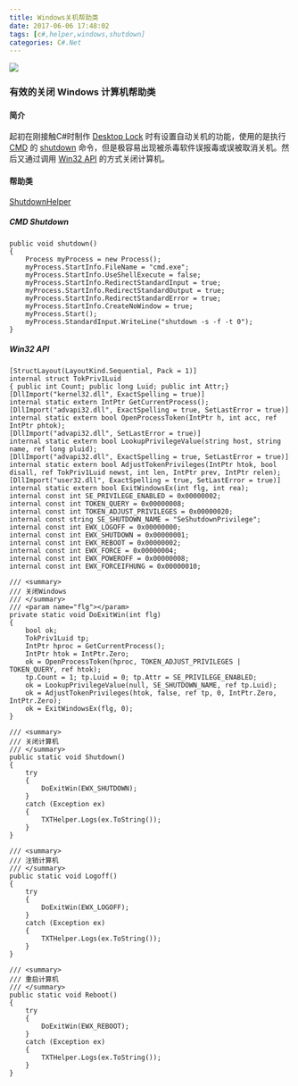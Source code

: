 ```yaml
---
title: Windows关机帮助类
date: 2017-06-06 17:48:02
tags: [c#,helper,windows,shutdown]
categories: C#.Net
---
```

<img src="http://www.bkill.com/u/upload/2017/08/17/172215508193.jpg"/>

<!-- more -->
### 有效的关闭 Windows 计算机帮助类
#### 简介
起初在刚接触C#时制作 [Desktop Lock](/blog/2016/05/31/csharp-DesktopLock/) 时有设置自动关机的功能，使用的是执行 [CMD](https://baike.baidu.com/item/%E5%91%BD%E4%BB%A4%E6%8F%90%E7%A4%BA%E7%AC%A6/998728?fromtitle=CMD&fromid=1193011&fr=aladdin) 的 [shutdown](https://baike.baidu.com/item/shutdown) 命令，但是极容易出现被杀毒软件误报毒或误被取消关机。然后又通过调用 [Win32 API](https://baike.baidu.com/item/Win32%20API) 的方式关闭计算机。

#### 帮助类
[ShutdownHelper](https://github.com/Sadness96/Sadness/blob/master/Code/Helper/Utils.Helper/Shutdown/ShutdownHelper.cs)

##### CMD Shutdown
``` CSharp
public void shutdown()
{
    Process myProcess = new Process();
    myProcess.StartInfo.FileName = "cmd.exe";
    myProcess.StartInfo.UseShellExecute = false;
    myProcess.StartInfo.RedirectStandardInput = true;
    myProcess.StartInfo.RedirectStandardOutput = true;
    myProcess.StartInfo.RedirectStandardError = true;
    myProcess.StartInfo.CreateNoWindow = true;
    myProcess.Start();
    myProcess.StandardInput.WriteLine("shutdown -s -f -t 0");
}
```

##### Win32 API
``` CSharp
[StructLayout(LayoutKind.Sequential, Pack = 1)]
internal struct TokPriv1Luid
{ public int Count; public long Luid; public int Attr;}
[DllImport("kernel32.dll", ExactSpelling = true)]
internal static extern IntPtr GetCurrentProcess();
[DllImport("advapi32.dll", ExactSpelling = true, SetLastError = true)]
internal static extern bool OpenProcessToken(IntPtr h, int acc, ref IntPtr phtok);
[DllImport("advapi32.dll", SetLastError = true)]
internal static extern bool LookupPrivilegeValue(string host, string name, ref long pluid);
[DllImport("advapi32.dll", ExactSpelling = true, SetLastError = true)]
internal static extern bool AdjustTokenPrivileges(IntPtr htok, bool disall, ref TokPriv1Luid newst, int len, IntPtr prev, IntPtr relen);
[DllImport("user32.dll", ExactSpelling = true, SetLastError = true)]
internal static extern bool ExitWindowsEx(int flg, int rea);
internal const int SE_PRIVILEGE_ENABLED = 0x00000002;
internal const int TOKEN_QUERY = 0x00000008;
internal const int TOKEN_ADJUST_PRIVILEGES = 0x00000020;
internal const string SE_SHUTDOWN_NAME = "SeShutdownPrivilege";
internal const int EWX_LOGOFF = 0x00000000;
internal const int EWX_SHUTDOWN = 0x00000001;
internal const int EWX_REBOOT = 0x00000002;
internal const int EWX_FORCE = 0x00000004;
internal const int EWX_POWEROFF = 0x00000008;
internal const int EWX_FORCEIFHUNG = 0x00000010;

/// <summary>
/// 关闭Windows
/// </summary>
/// <param name="flg"></param>
private static void DoExitWin(int flg)
{
    bool ok;
    TokPriv1Luid tp;
    IntPtr hproc = GetCurrentProcess();
    IntPtr htok = IntPtr.Zero;
    ok = OpenProcessToken(hproc, TOKEN_ADJUST_PRIVILEGES | TOKEN_QUERY, ref htok);
    tp.Count = 1; tp.Luid = 0; tp.Attr = SE_PRIVILEGE_ENABLED;
    ok = LookupPrivilegeValue(null, SE_SHUTDOWN_NAME, ref tp.Luid);
    ok = AdjustTokenPrivileges(htok, false, ref tp, 0, IntPtr.Zero, IntPtr.Zero);
    ok = ExitWindowsEx(flg, 0);
}

/// <summary>
/// 关闭计算机
/// </summary>
public static void Shutdown()
{
    try
    {
        DoExitWin(EWX_SHUTDOWN);
    }
    catch (Exception ex)
    {
        TXTHelper.Logs(ex.ToString());
    }
}

/// <summary>
/// 注销计算机
/// </summary>
public static void Logoff()
{
    try
    {
        DoExitWin(EWX_LOGOFF);
    }
    catch (Exception ex)
    {
        TXTHelper.Logs(ex.ToString());
    }
}

/// <summary>
/// 重启计算机
/// </summary>
public static void Reboot()
{
    try
    {
        DoExitWin(EWX_REBOOT);
    }
    catch (Exception ex)
    {
        TXTHelper.Logs(ex.ToString());
    }
}
```
